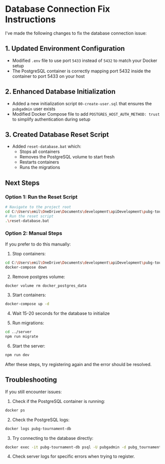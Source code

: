# Database Connection Fix Instructions

I've made the following changes to fix the database connection issue:

## 1. Updated Environment Configuration
- Modified `.env` file to use port `5433` instead of `5432` to match your Docker setup
- The PostgreSQL container is correctly mapping port 5432 inside the container to port 5433 on your host

## 2. Enhanced Database Initialization
- Added a new initialization script `00-create-user.sql` that ensures the `pubgadmin` user exists
- Modified Docker Compose file to add `POSTGRES_HOST_AUTH_METHOD: trust` to simplify authentication during setup

## 3. Created Database Reset Script
- Added `reset-database.bat` which:
  - Stops all containers
  - Removes the PostgreSQL volume to start fresh
  - Restarts containers
  - Runs the migrations

## Next Steps

### Option 1: Run the Reset Script
```bash
# Navigate to the project root
cd C:\Users\emil\OneDrive\Documents\development\apiDevelopment\pubg-tournament-tracker
# Run the reset script
.\reset-database.bat
```

### Option 2: Manual Steps
If you prefer to do this manually:

1. Stop containers:
```bash
cd C:\Users\emil\OneDrive\Documents\development\apiDevelopment\pubg-tournament-tracker\docker
docker-compose down
```

2. Remove postgres volume:
```bash
docker volume rm docker_postgres_data
```

3. Start containers:
```bash
docker-compose up -d
```

4. Wait 15-20 seconds for the database to initialize

5. Run migrations:
```bash
cd ../server
npm run migrate
```

6. Start the server:
```bash
npm run dev
```

After these steps, try registering again and the error should be resolved.

## Troubleshooting

If you still encounter issues:

1. Check if the PostgreSQL container is running:
```bash
docker ps
```

2. Check the PostgreSQL logs:
```bash
docker logs pubg-tournament-db
```

3. Try connecting to the database directly:
```bash
docker exec -it pubg-tournament-db psql -U pubgadmin -d pubg_tournaments
```

4. Check server logs for specific errors when trying to register.
